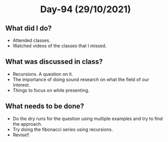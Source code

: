  <h1 align="center"> Day-94 (29/10/2021) </h1>
 
 ## What did I do?
  - Attended classes.
  - Watched videos of the classes that I missed.
 
 ## What was discussed in class?
  - Recursions. A question on it.
  - The importance of doing sound research on what the field of our interest.
  - Things to focus on while presenting.

 ## What needs to be done?
  - Do the dry runs for the question using multiple examples and try to find the approach.
  - Try doing the fibonacci series using recursions.
  - Revise!! 
